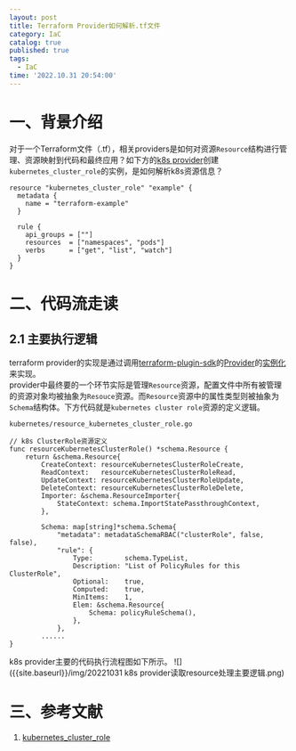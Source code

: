```yaml
---
layout: post
title: Terraform Provider如何解析.tf文件
category: IaC
catalog: true
published: true
tags:
  - IaC
time: '2022.10.31 20:54:00'
---
```

# 一、背景介绍
对于一个Terraform文件（.tf），相关providers是如何对资源`Resource`结构进行管理、资源映射到代码和最终应用？如下方的[k8s provider](https://registry.terraform.io/providers/hashicorp/kubernetes/latest/docs/resources/cluster_role)创建`kubernetes_cluster_role`的实例，是如何解析k8s资源信息？
```
resource "kubernetes_cluster_role" "example" {
  metadata {
    name = "terraform-example"
  }

  rule {
    api_groups = [""]
    resources  = ["namespaces", "pods"]
    verbs      = ["get", "list", "watch"]
  }
}
```

# 二、代码流走读
## 2.1 主要执行逻辑
terraform provider的实现是通过调用[terraform-plugin-sdk](https://github.com/hashicorp/terraform-plugin-sdk)的[Provider](https://github.com/hashicorp/terraform-plugin-sdk/blob/b5b7dd0ab159303da4a64c94d64aeaea884c2a23/helper/schema/provider.go#L50)的[实例化](https://github.com/hashicorp/terraform-provider-kubernetes/blob/main/kubernetes/provider.go#L36)来实现。  
provider中最终要的一个环节实际是管理`Resource`资源，配置文件中所有被管理的资源对象均被抽象为`Resouce`资源。而`Resource`资源中的属性类型则被抽象为`Schema`结构体。下方代码就是`kubernetes cluster role`资源的定义逻辑。
```golang
kubernetes/resource_kubernetes_cluster_role.go

// k8s ClusterRole资源定义
func resourceKubernetesClusterRole() *schema.Resource {
    return &schema.Resource{
        CreateContext: resourceKubernetesClusterRoleCreate,
        ReadContext:   resourceKubernetesClusterRoleRead,
        UpdateContext: resourceKubernetesClusterRoleUpdate,
        DeleteContext: resourceKubernetesClusterRoleDelete,
        Importer: &schema.ResourceImporter{
            StateContext: schema.ImportStatePassthroughContext,
        },

        Schema: map[string]*schema.Schema{
            "metadata": metadataSchemaRBAC("clusterRole", false, false),
            "rule": {
                Type:        schema.TypeList,
                Description: "List of PolicyRules for this ClusterRole",
                Optional:    true,
                Computed:    true,
                MinItems:    1,
                Elem: &schema.Resource{
                    Schema: policyRuleSchema(),
                },
            },
        ......
}
```
k8s provider主要的代码执行流程图如下所示。
![]({{site.baseurl}}/img/20221031 k8s provider读取resource处理主要逻辑.png)
# 三、参考文献
1. [kubernetes_cluster_role](https://registry.terraform.io/providers/hashicorp/kubernetes/latest/docs/resources/cluster_role)
